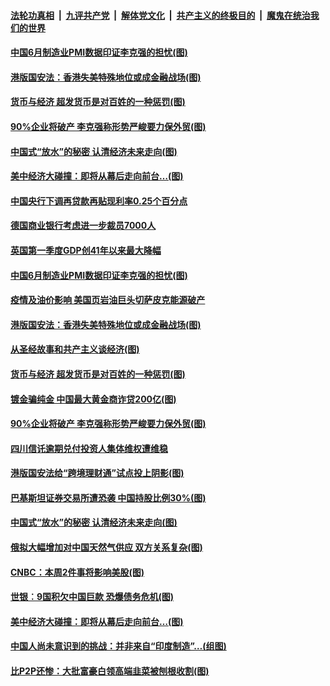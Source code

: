 

####  [法轮功真相](../../../../basic/blob/master/README.md?t=07010431) &nbsp;|&nbsp; [九评共产党](../../../../9ping.md/blob/master/README.md?t=07010431) &nbsp;|&nbsp; [解体党文化](../../../../jtdwh.md/blob/master/README.md?t=07010431)  &nbsp;|&nbsp; [共产主义的终极目的](../../../../gczydzjmd.md/blob/master/README.md?t=07010431) &nbsp;|&nbsp; [魔鬼在统治我们的世界](../../../../mgztzwmdsj.md/blob/master/README.md?t=07010431) 

#### [中国6月制造业PMI数据印证李克强的担忧(图)](../pages/p5/938245.md?t=07010431) 

#### [港版国安法：香港失美特殊地位或成金融战场(图)](../pages/p5/938230.md?t=07010431) 

#### [货币与经济 超发货币是对百姓的一种惩罚(图)](../pages/p5/938130.md?t=07010431) 

#### [90%企业将破产 李克强称形势严峻要力保外贸(图)](../pages/p5/938142.md?t=07010431) 

#### [中国式“放水”的秘密 认清经济未来走向(图)](../pages/p5/938113.md?t=07010431) 

#### [美中经济大碰撞：即将从幕后走向前台…(图)](../pages/p5/938024.md?t=07010431) 

#### [中国央行下调再贷款再贴现利率0.25个百分点](../pages/p5/938264.md?t=07010431) 

#### [德国商业银行考虑进一步裁员7000人](../pages/p5/938262.md?t=07010431) 

#### [英国第一季度GDP创41年以来最大降幅](../pages/p5/938261.md?t=07010431) 

#### [中国6月制造业PMI数据印证李克强的担忧(图)](../pages/p5/938245.md?t=07010431) 

#### [疫情及油价影响 美国页岩油巨头切萨皮克能源破产](../pages/p5/938232.md?t=07010431) 

#### [港版国安法：香港失美特殊地位或成金融战场(图)](../pages/p5/938230.md?t=07010431) 

#### [从圣经故事和共产主义谈经济(图)](../pages/p5/938133.md?t=07010431) 

#### [货币与经济 超发货币是对百姓的一种惩罚(图)](../pages/p5/938130.md?t=07010431) 

#### [镀金骗纯金 中国最大黄金商诈贷200亿(图)](../pages/p5/938160.md?t=07010431) 

#### [90%企业将破产 李克强称形势严峻要力保外贸(图)](../pages/p5/938142.md?t=07010431) 

#### [四川信讬逾期兑付投资人集体维权遭维稳](../pages/p5/938159.md?t=07010431) 

#### [港版国安法给“跨境理财通”试点投上阴影(图)](../pages/p5/938156.md?t=07010431) 

#### [巴基斯坦证券交易所遭恐袭 中国持股比例30%(图)](../pages/p5/938118.md?t=07010431) 

#### [中国式“放水”的秘密 认清经济未来走向(图)](../pages/p5/938113.md?t=07010431) 

#### [俄拟大幅增加对中国天然气供应 双方关系复杂(图)](../pages/p5/938110.md?t=07010431) 

#### [CNBC：本周2件事将影响美股(图)](../pages/p5/938078.md?t=07010431) 

#### [世银︰9国积欠中国巨款 恐爆债务危机(图)](../pages/p5/938074.md?t=07010431) 

#### [美中经济大碰撞：即将从幕后走向前台…(图)](../pages/p5/938024.md?t=07010431) 

#### [中国人尚未意识到的挑战：并非来自“印度制造”…(组图)](../pages/p5/938013.md?t=07010431) 

#### [比P2P还惨：大批富豪白领高端韭菜被刨根收割(图)](../pages/p5/938055.md?t=07010431) 

